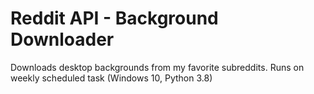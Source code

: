 # Reddit API - Background Downloader

Downloads desktop backgrounds from my favorite subreddits.
Runs on weekly scheduled task (Windows 10, Python 3.8)